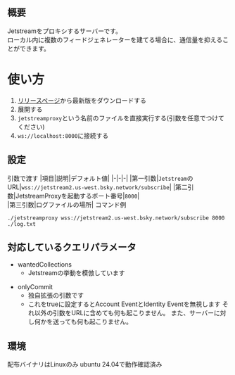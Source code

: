 ## 概要
Jetstreamをプロキシするサーバーです。  
ローカル内に複数のフィードジェネレーターを建てる場合に、通信量を抑えることができます。
# 使い方
1. [リリースページ](https://github.com/tomo-x7/Jetstreamproxy/releases)から最新版をダウンロードする
1. 展開する
1. `jetstreamproxy`という名前のファイルを直接実行する(引数を任意でつけてください)
1. `ws://localhost:8000`に接続する
## 設定
引数で渡す
|項目|説明|デフォルト値|
|-|-|-|
|第一引数|`Jetstream`のURL|`wss://jetstream2.us-west.bsky.network/subscribe`|
|第二引数|JetstreamProxyを起動するポート番号|`8000`|  
|第三引数|ログファイルの場所|
コマンド例
```SH
./jetstreamproxy wss://jetstream2.us-west.bsky.network/subscribe 8000 ./log.txt
```
## 対応しているクエリパラメータ
- wantedCollections
	- Jetstreamの挙動を模倣しています
<!-- - compress
	- Jetstreamと同様の、カスタム辞書を用いたzstd圧縮をします -->
- onlyCommit
	- 独自拡張の引数です
	- これをtrueに設定するとAccount EventとIdentity Eventを無視します
それ以外の引数をURLに含めても何も起こりません。
また、サーバーに対し何かを送っても何も起こりません。
## 環境
配布バイナリはLinuxのみ
ubuntu 24.04で動作確認済み